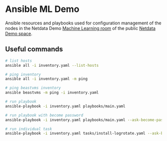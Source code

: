# Ansible ML Demo

Ansible resources and playbooks used for configuration management of the nodes in the Netdata Demo [Machine Learning room](https://app.netdata.cloud/spaces/netdata-demo/rooms/machine-learning/overview) of the public [Netdata Demo space](https://app.netdata.cloud/spaces/netdata-demo). 

## Useful commands

```bash
# list hosts
ansible all -i inventory.yaml --list-hosts
```

```bash
# ping inventory
ansible all -i inventory.yaml -m ping
```

```bash
# ping beastvms inventory
ansible beastvms -m ping -i inventory.yaml
```

```bash
# run playbook
ansible-playbook -i inventory.yaml playbooks/main.yaml
```

```bash
# run playbook with become password
ansible-playbook -i inventory.yaml playbooks/main.yaml --ask-become-pass
```

```bash
# run individual task
ansible-playbook -i inventory.yaml tasks/install-logrotate.yaml --ask-become-pass
```
